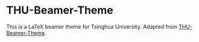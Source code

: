 # THU-Beamer-Theme

This is a LaTeX beamer theme for Tsinghua University. Adapted from [THU-Beamer-Theme](https://github.com/tuna/THU-Beamer-Theme).
